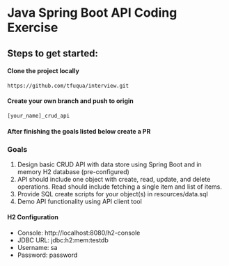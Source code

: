 # Java Spring Boot API Coding Exercise

## Steps to get started:

#### Clone the project locally
`https://github.com/tfuqua/interview.git`

#### Create your own branch and push to origin
`[your_name]_crud_api`

#### After finishing the goals listed below create a PR

### Goals
1. Design basic CRUD API with data store using Spring Boot and in memory H2 database (pre-configured)
2. API should include one object with create, read, update, and delete operations. Read should include fetching a single item and list of items.
3. Provide SQL create scripts for your object(s) in resources/data.sql
4. Demo API functionality using API client tool

#### H2 Configuration
- Console: http://localhost:8080/h2-console 
- JDBC URL: jdbc:h2:mem:testdb
- Username: sa
- Password: password
